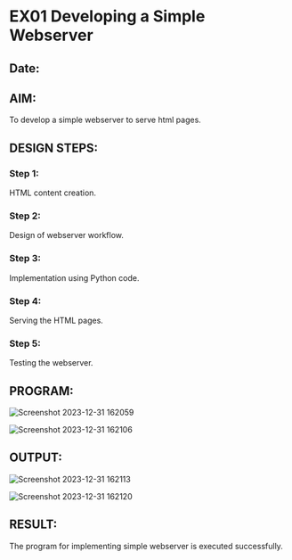 # EX01 Developing a Simple Webserver
## Date:

## AIM:
To develop a simple webserver to serve html pages.

## DESIGN STEPS:
### Step 1: 
HTML content creation.

### Step 2:
Design of webserver workflow.

### Step 3:
Implementation using Python code.

### Step 4:
Serving the HTML pages.

### Step 5:
Testing the webserver.

## PROGRAM:

![Screenshot 2023-12-31 162059](https://github.com/Lakshmi-v-Priya/simplewebserver/assets/151720706/01e7e915-f2ea-49f3-9c6f-a7c022b15020)

![Screenshot 2023-12-31 162106](https://github.com/Lakshmi-v-Priya/simplewebserver/assets/151720706/3f457b47-efcd-41a0-9b81-ddc66bf04caf)



## OUTPUT:

![Screenshot 2023-12-31 162113](https://github.com/Lakshmi-v-Priya/simplewebserver/assets/151720706/3e914b36-5ecb-4e46-ab66-61c66b9349d6)

![Screenshot 2023-12-31 162120](https://github.com/Lakshmi-v-Priya/simplewebserver/assets/151720706/e0464015-ce04-476a-a82c-f1ddb94e2e98)



## RESULT:
The program for implementing simple webserver is executed successfully.
